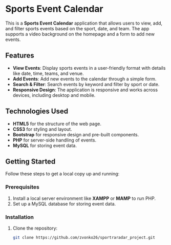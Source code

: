 # Sports Event Calendar

This is a **Sports Event Calendar** application that allows users to view, add, and filter sports events based on the sport, date, and team. The app supports a video background on the homepage and a form to add new events.

## Features

- **View Events**: Display sports events in a user-friendly format with details like date, time, teams, and venue.
- **Add Events**: Add new events to the calendar through a simple form.
- **Search & Filter**: Search events by keyword and filter by sport or date.
- **Responsive Design**: The application is responsive and works across devices, including desktop and mobile.

## Technologies Used

- **HTML5** for the structure of the web page.
- **CSS3** for styling and layout.
- **Bootstrap** for responsive design and pre-built components.
- **PHP** for server-side handling of events.
- **MySQL** for storing event data.

## Getting Started

Follow these steps to get a local copy up and running:

### Prerequisites

1. Install a local server environment like **XAMPP** or **MAMP** to run PHP.
2. Set up a MySQL database for storing event data.

### Installation

1. Clone the repository:
   ```bash
   git clone https://github.com/zvonko26/sportraradar_project.git